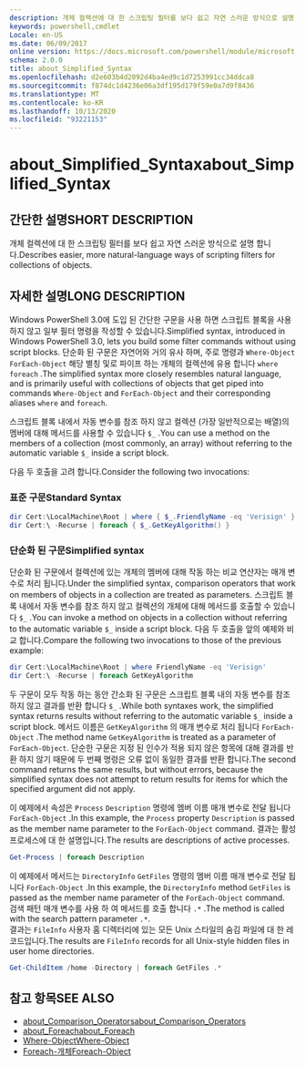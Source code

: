 ```yaml
---
description: 개체 컬렉션에 대 한 스크립팅 필터를 보다 쉽고 자연 스러운 방식으로 설명 합니다.
keywords: powershell,cmdlet
Locale: en-US
ms.date: 06/09/2017
online version: https://docs.microsoft.com/powershell/module/microsoft.powershell.core/about/about_simplified_syntax?view=powershell-6&WT.mc_id=ps-gethelp
schema: 2.0.0
title: about_Simplified_Syntax
ms.openlocfilehash: d2e603b4d2092d4ba4ed9c1d7253991cc34ddca8
ms.sourcegitcommit: f874dc1d4236e06a3df195d179f59e0a7d9f8436
ms.translationtype: MT
ms.contentlocale: ko-KR
ms.lasthandoff: 10/13/2020
ms.locfileid: "93221153"
---
```

# <a name="about_simplified_syntax"></a><span data-ttu-id="ecb42-104">about_Simplified_Syntax</span><span class="sxs-lookup"><span data-stu-id="ecb42-104">about_Simplified_Syntax</span></span>

## <a name="short-description"></a><span data-ttu-id="ecb42-105">간단한 설명</span><span class="sxs-lookup"><span data-stu-id="ecb42-105">SHORT DESCRIPTION</span></span>
<span data-ttu-id="ecb42-106">개체 컬렉션에 대 한 스크립팅 필터를 보다 쉽고 자연 스러운 방식으로 설명 합니다.</span><span class="sxs-lookup"><span data-stu-id="ecb42-106">Describes easier, more natural-language ways of scripting filters for collections of objects.</span></span>

## <a name="long-description"></a><span data-ttu-id="ecb42-107">자세한 설명</span><span class="sxs-lookup"><span data-stu-id="ecb42-107">LONG DESCRIPTION</span></span>

<span data-ttu-id="ecb42-108">Windows PowerShell 3.0에 도입 된 간단한 구문을 사용 하면 스크립트 블록을 사용 하지 않고 일부 필터 명령을 작성할 수 있습니다.</span><span class="sxs-lookup"><span data-stu-id="ecb42-108">Simplified syntax, introduced in Windows PowerShell 3.0, lets you build some filter commands without using script blocks.</span></span> <span data-ttu-id="ecb42-109">단순화 된 구문은 자연어와 거의 유사 하며, 주로 명령과 `Where-Object` `ForEach-Object` 해당 별칭 및로 파이프 하는 개체의 컬렉션에 유용 합니다 `where` `foreach` .</span><span class="sxs-lookup"><span data-stu-id="ecb42-109">The simplified syntax more closely resembles natural language, and is primarily useful with collections of objects that get piped into commands `Where-Object` and `ForEach-Object` and their corresponding aliases `where` and `foreach`.</span></span>

<span data-ttu-id="ecb42-110">스크립트 블록 내에서 자동 변수를 참조 하지 않고 컬렉션 (가장 일반적으로는 배열)의 멤버에 대해 메서드를 사용할 수 있습니다 `$_` .</span><span class="sxs-lookup"><span data-stu-id="ecb42-110">You can use a method on the members of a collection (most commonly, an array) without referring to the automatic variable `$_` inside a script block.</span></span>

<span data-ttu-id="ecb42-111">다음 두 호출을 고려 합니다.</span><span class="sxs-lookup"><span data-stu-id="ecb42-111">Consider the following two invocations:</span></span>

### <a name="standard-syntax"></a><span data-ttu-id="ecb42-112">표준 구문</span><span class="sxs-lookup"><span data-stu-id="ecb42-112">Standard Syntax</span></span>

```powershell
dir Cert:\LocalMachine\Root | where { $_.FriendlyName -eq 'Verisign' }
dir Cert:\ -Recurse | foreach { $_.GetKeyAlgorithm() }
```

### <a name="simplified-syntax"></a><span data-ttu-id="ecb42-113">단순화 된 구문</span><span class="sxs-lookup"><span data-stu-id="ecb42-113">Simplified syntax</span></span>

<span data-ttu-id="ecb42-114">단순화 된 구문에서 컬렉션에 있는 개체의 멤버에 대해 작동 하는 비교 연산자는 매개 변수로 처리 됩니다.</span><span class="sxs-lookup"><span data-stu-id="ecb42-114">Under the simplified syntax, comparison operators that work on members of objects in a collection are treated as parameters.</span></span> <span data-ttu-id="ecb42-115">스크립트 블록 내에서 자동 변수를 참조 하지 않고 컬렉션의 개체에 대해 메서드를 호출할 수 있습니다 `$_` .</span><span class="sxs-lookup"><span data-stu-id="ecb42-115">You can invoke a method on objects in a collection without referring to the automatic variable `$_` inside a script block.</span></span>
<span data-ttu-id="ecb42-116">다음 두 호출을 앞의 예제와 비교 합니다.</span><span class="sxs-lookup"><span data-stu-id="ecb42-116">Compare the following two invocations to those of the previous example:</span></span>
```powershell
dir Cert:\LocalMachine\Root | where FriendlyName -eq 'Verisign'
dir Cert:\ -Recurse | foreach GetKeyAlgorithm
```

<span data-ttu-id="ecb42-117">두 구문이 모두 작동 하는 동안 간소화 된 구문은 스크립트 블록 내의 자동 변수를 참조 하지 않고 결과를 반환 합니다 `$_` .</span><span class="sxs-lookup"><span data-stu-id="ecb42-117">While both syntaxes work, the simplified syntax returns results without referring to the automatic variable `$_` inside a script block.</span></span>
<span data-ttu-id="ecb42-118">메서드 이름은 `GetKeyAlgorithm` 의 매개 변수로 처리 됩니다 `ForEach-Object` .</span><span class="sxs-lookup"><span data-stu-id="ecb42-118">The method name `GetKeyAlgorithm` is treated as a parameter of `ForEach-Object`.</span></span>
<span data-ttu-id="ecb42-119">단순한 구문은 지정 된 인수가 적용 되지 않은 항목에 대해 결과를 반환 하지 않기 때문에 두 번째 명령은 오류 없이 동일한 결과를 반환 합니다.</span><span class="sxs-lookup"><span data-stu-id="ecb42-119">The second command returns the same results, but without errors, because the simplified syntax does not attempt to return results for items for which the specified argument did not apply.</span></span>

<span data-ttu-id="ecb42-120">이 예제에서 속성은 `Process` `Description` 명령에 멤버 이름 매개 변수로 전달 됩니다 `ForEach-Object` .</span><span class="sxs-lookup"><span data-stu-id="ecb42-120">In this example, the `Process` property `Description` is passed as the member name parameter to the `ForEach-Object` command.</span></span> <span data-ttu-id="ecb42-121">결과는 활성 프로세스에 대 한 설명입니다.</span><span class="sxs-lookup"><span data-stu-id="ecb42-121">The results are descriptions of active processes.</span></span>

```powershell
Get-Process | foreach Description
```

<span data-ttu-id="ecb42-122">이 예제에서 메서드는 `DirectoryInfo` `GetFiles` 명령의 멤버 이름 매개 변수로 전달 됩니다 `ForEach-Object` .</span><span class="sxs-lookup"><span data-stu-id="ecb42-122">In this example, the `DirectoryInfo` method `GetFiles` is passed as the member name parameter of the `ForEach-Object` command.</span></span>  
<span data-ttu-id="ecb42-123">검색 패턴 매개 변수를 사용 하 여 메서드를 호출 합니다 `.*` .</span><span class="sxs-lookup"><span data-stu-id="ecb42-123">The method is called with the search pattern parameter `.*`.</span></span>  
<span data-ttu-id="ecb42-124">결과는 `FileInfo` 사용자 홈 디렉터리에 있는 모든 Unix 스타일의 숨김 파일에 대 한 레코드입니다.</span><span class="sxs-lookup"><span data-stu-id="ecb42-124">The results are `FileInfo` records for all Unix-style hidden files in user home directories.</span></span> 

```powershell
Get-ChildItem /home -Directory | foreach GetFiles .*
```

## <a name="see-also"></a><span data-ttu-id="ecb42-125">참고 항목</span><span class="sxs-lookup"><span data-stu-id="ecb42-125">SEE ALSO</span></span>

- [<span data-ttu-id="ecb42-126">about_Comparison_Operators</span><span class="sxs-lookup"><span data-stu-id="ecb42-126">about_Comparison_Operators</span></span>](about_Comparison_Operators.md)
- [<span data-ttu-id="ecb42-127">about_Foreach</span><span class="sxs-lookup"><span data-stu-id="ecb42-127">about_Foreach</span></span>](about_Foreach.md)
- [<span data-ttu-id="ecb42-128">Where-Object</span><span class="sxs-lookup"><span data-stu-id="ecb42-128">Where-Object</span></span>](xref:Microsoft.PowerShell.Core.Where-Object)
- [<span data-ttu-id="ecb42-129">Foreach-개체</span><span class="sxs-lookup"><span data-stu-id="ecb42-129">Foreach-Object</span></span>](xref:Microsoft.PowerShell.Core.ForEach-Object)
